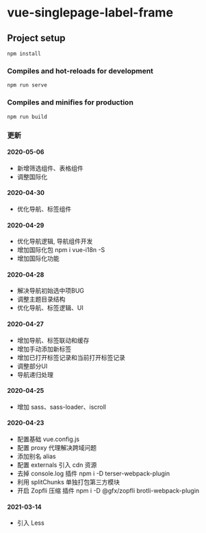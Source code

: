 # vue-singlepage-label-frame

## Project setup
```
npm install
```

### Compiles and hot-reloads for development
```
npm run serve
```

### Compiles and minifies for production
```
npm run build
```

### 更新

#### 2020-05-06
>
+ 新增筛选组件、表格组件
+ 调整国际化

#### 2020-04-30
>
+ 优化导航、标签组件

#### 2020-04-29
>
+ 优化导航逻辑, 导航组件开发
+ 增加国际化包 npm i vue-i18n -S
+ 增加国际化功能

#### 2020-04-28
>
+ 解决导航初始选中项BUG
+ 调整主题目录结构
+ 优化导航、标签逻辑、UI

#### 2020-04-27
>
+ 增加导航、标签联动和缓存
+ 增加手动添加新标签
+ 增加已打开标签记录和当前打开标签记录
+ 调整部分UI
+ 导航递归处理

#### 2020-04-25
>
+ 增加 sass、sass-loader、iscroll

#### 2020-04-23
>
+ 配置基础 vue.config.js
+ 配置 proxy 代理解决跨域问题
+ 添加别名 alias
+ 配置 externals 引入 cdn 资源
+ 去掉 console.log 插件 npm i -D terser-webpack-plugin
+ 利用 splitChunks 单独打包第三方模块
+ 开启 Zopfli 压缩 插件 npm i -D @gfx/zopfli brotli-webpack-plugin

#### 2021-03-14
>
+ 引入 Less